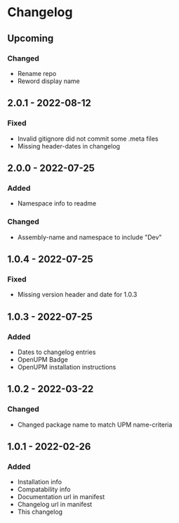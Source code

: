 # Changelog

## Upcoming

### Changed

- Rename repo
- Reword display name

## 2.0.1 - 2022-08-12

### Fixed

- Invalid gitignore did not commit some .meta files
- Missing header-dates in changelog

## 2.0.0 - 2022-07-25

### Added

- Namespace info to readme

### Changed

- Assembly-name and namespace to include "Dev"

## 1.0.4 - 2022-07-25

### Fixed

- Missing version header and date for 1.0.3

## 1.0.3 - 2022-07-25

### Added

- Dates to changelog entries
- OpenUPM Badge
- OpenUPM installation instructions

## 1.0.2 - 2022-03-22

### Changed

- Changed package name to match UPM name-criteria

## 1.0.1 - 2022-02-26

### Added

- Installation info
- Compatability info
- Documentation url in manifest
- Changelog url in manifest
- This changelog
